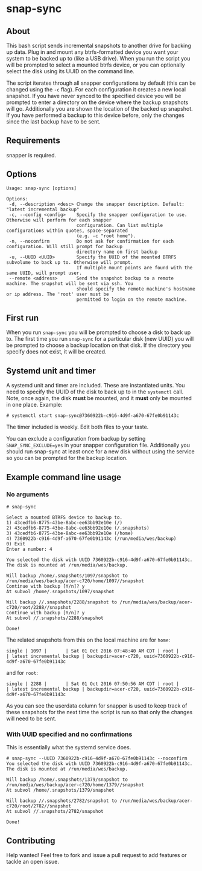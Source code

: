 # snap-sync

## About

This bash script sends incremental snapshots to another drive for backing up
data. Plug in and mount any btrfs-formatted device you want your system to be
backed up to (like a USB drive).  When you run the script you will be prompted
to select a mounted btrfs device, or you can optionally select the disk using
its UUID on the command line.

The script iterates through all snapper configurations by default (this can be
changed using the `-c` flag). For each configuration it creates a new local
snapshot. If you have never synced to the specified device you will be prompted
to enter a directory on the device where the backup snapshots will go.
Additionally you are shown the location of the backed up snapshot. If you have
performed a backup to this device before, only the changes since the last backup
have to be sent.

## Requirements

snapper is required.

## Options

	Usage: snap-sync [options]

	Options:
	 -d, --description <desc> Change the snapper description. Default: "latest incremental backup"
	 -c, --config <config>    Specify the snapper configuration to use. Otherwise will perform for each snapper
							  configuration. Can list multiple configurations within quotes, space-separated
							  (e.g. -c "root home").
	 -n, --noconfirm          Do not ask for confirmation for each configuration. Will still prompt for backup
							  directory name on first backup
	 -u, --UUID <UUID>        Specify the UUID of the mounted BTRFS subvolume to back up to. Otherwise will prompt.
							  If multiple mount points are found with the same UUID, will prompt user.
     --remote <address>       Send the snapshot backup to a remote machine. The snapshot will be sent via ssh. You
                              should specify the remote machine's hostname or ip address. The 'root' user must be
                              permitted to login on the remote machine.

## First run

When you run `snap-sync` you will be prompted to choose a disk to back up to.
The first time you run `snap-sync` for a particular disk (new UUID) you will be
prompted to choose a backup location on that disk. If the directory you specify
does not exist, it will be created.

## Systemd unit and timer

A systemd unit and timer are included. These are instantiated units. You need to
specify the UUID of the disk to back up to in the `systemctl` call. Note, once
again, the disk **must** be mounted, and it **must** only be mounted in one
place. Example:

    # systemctl start snap-sync@7360922b-c916-4d9f-a670-67fe0b91143c

The timer included is weekly. Edit both files to your taste.

You can exclude a configuration from backup by setting `SNAP_SYNC_EXCLUDE=yes`
in your snapper configuration file. Additionally you should run snap-sync at
least once for a new disk without using the service so you can be prompted for
the backup location.

## Example command line usage

### No arguments

    # snap-sync

    Select a mounted BTRFS device to backup to.
    1) 43cedfb6-8775-43be-8abc-ee63bb92e10e (/)
    2) 43cedfb6-8775-43be-8abc-ee63bb92e10e (/.snapshots)
    3) 43cedfb6-8775-43be-8abc-ee63bb92e10e (/home)
    4) 7360922b-c916-4d9f-a670-67fe0b91143c (/run/media/wes/backup)
    0) Exit
    Enter a number: 4

    You selected the disk with UUID 7360922b-c916-4d9f-a670-67fe0b91143c.
    The disk is mounted at /run/media/wes/backup.

    Will backup /home/.snapshots/1097/snapshot to /run/media/wes/backup/acer-c720/home/1097//snapshot
    Continue with backup [Y/n]? y
    At subvol /home/.snapshots/1097/snapshot

    Will backup //.snapshots/2288/snapshot to /run/media/wes/backup/acer-c720/root/2288//snapshot
    Continue with backup [Y/n]? y
    At subvol //.snapshots/2288/snapshot

    Done!

The related snapshots from this on the local machine are for `home`:

    single | 1097 |       | Sat 01 Oct 2016 07:48:40 AM CDT | root |          | latest incremental backup | backupdir=acer-c720, uuid=7360922b-c916-4d9f-a670-67fe0b91143c

and for `root`:

    single | 2288 |       | Sat 01 Oct 2016 07:50:56 AM CDT | root |          | latest incremental backup | backupdir=acer-c720, uuid=7360922b-c916-4d9f-a670-67fe0b91143c

As you can see the userdata column for snapper is used to keep track of these
snapshots for the next time the script is run so that only the changes will need
to be sent.

### With UUID specified and no confirmations

This is essentially what the systemd service does.

    # snap-sync --UUID 7360922b-c916-4d9f-a670-67fe0b91143c --noconfirm
    You selected the disk with UUID 7360922b-c916-4d9f-a670-67fe0b91143c.
    The disk is mounted at /run/media/wes/backup.

    Will backup /home/.snapshots/1379/snapshot to /run/media/wes/backup/acer-c720/home/1379//snapshot
    At subvol /home/.snapshots/1379/snapshot

    Will backup //.snapshots/2782/snapshot to /run/media/wes/backup/acer-c720/root/2782//snapshot
    At subvol //.snapshots/2782/snapshot

    Done!

## Contributing

Help wanted! Feel free to fork and issue a pull request to add features or
tackle an open issue.
